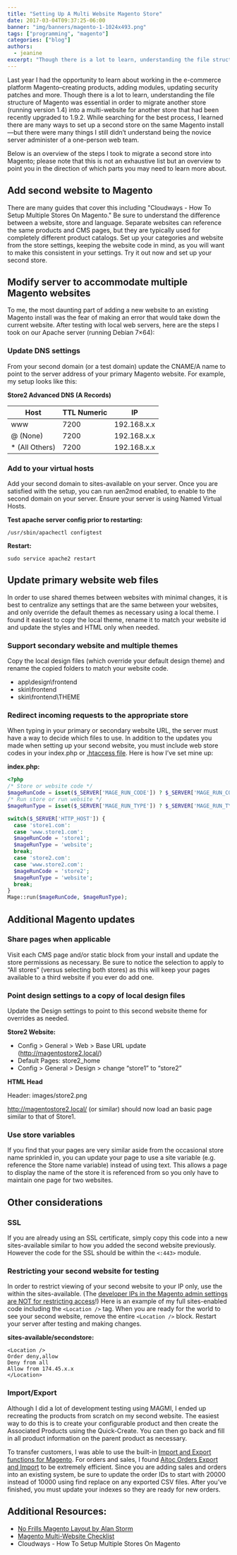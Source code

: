```yaml
---
title: "Setting Up A Multi Website Magento Store"
date: 2017-03-04T09:37:25-06:00
banner: "img/banners/magento-1-1024x493.png"
tags: ["programming", "magento"]
categories: ["blog"]
authors:
  - jeanine
excerpt: "Though there is a lot to learn, understanding the file structure of Magento is essential in order to migrate a store into a multi-website for an upgraded store. Here is an overview of the steps to migrate a second store into Magento."
---
```




Last year I had the opportunity to learn about working in the e-commerce platform Magento–creating products, adding modules, updating security patches and more. Though there is a lot to learn, understanding the file structure of Magento was essential in order to migrate another store (running version 1.4) into a multi-website for another store that had been recently upgraded to 1.9.2. While searching for the best process, I learned there are many ways to set up a second store on the same Magento install—but there were many things I still didn’t understand being the novice server administer of a one-person web team.

Below is an overview of the steps I took to migrate a second store into Magento; please note that this is not an exhaustive list but an overview to point you in the direction of which parts you may need to learn more about.

Add second website to Magento
---------------------

There are many guides that cover this including "Cloudways - How To Setup Multiple Stores On Magento." Be sure to understand the difference between a website, store and language. Separate websites can reference the same products and CMS pages, but they are typically used for completely different product catalogs. Set up your categories and website from the store settings, keeping the website code in mind, as you will want to make this consistent in your settings. Try it out now and set up your second store.



## Modify server to accommodate multiple Magento websites



To me, the most daunting part of adding a new website to an existing Magento install was the fear of making an error that would take down the current website. After testing with local web servers, here are the steps I took on our Apache server (running Debian 7×64):



### Update DNS settings



From your second domain (or a test domain) update the CNAME/A name to point to the server address of your primary Magento website. For example, my setup looks like this:

**Store2 Advanced DNS (A Records)**

Host |	TTL	Numeric | IP
--------|----|-----
www	| 7200	| 192.168.x.x
@ (None)	| 7200	| 192.168.x.x
* (All Others)	| 7200	| 192.168.x.x

### Add to your virtual hosts

Add your second domain to sites-available on your server. Once you are satisfied with the setup, you can run aen2mod enabled, to enable to the second domain on your server. Ensure your server is using Named Virtual Hosts.

**Test apache server config prior to restarting:**

`/usr/sbin/apachectl configtest`

**Restart:**

`sudo service apache2 restart`

## Update primary website web files

In order to use shared themes between websites with minimal changes, it is best to centralize any settings that are the same between your websites, and only override the default themes as necessary using a local theme. I found it easiest to copy the local theme, rename it to match your website id and update the styles and HTML only when needed.

### Support secondary website and multiple themes

Copy the local design files (which override your default design theme) and rename the copied folders to match your website code.

*   app\design\frontend
*   skin\frontend
*   skin\frontend\THEME

### Redirect incoming requests to the appropriate store

When typing in your primary or secondary website URL, the server must have a way to decide which files to use. In addition to the updates you made when setting up your second website, you must include web store codes in your index.php or [.htaccess file](https://www.hostknox.com/tutorials/magento/multistore). Here is how I’ve set mine up:

**index.php:**

```php
<?php 
/* Store or website code */  
$mageRunCode = isset($_SERVER['MAGE_RUN_CODE']) ? $_SERVER['MAGE_RUN_CODE'] : '';  
/* Run store or run website */  
$mageRunType = isset($_SERVER['MAGE_RUN_TYPE']) ? $_SERVER['MAGE_RUN_TYPE'] : 'website';

switch($_SERVER['HTTP_HOST']) {  
  case 'store1.com':  
  case 'www.store1.com':  
  $mageRunCode = 'store1';  
  $mageRunType = 'website';  
  break;  
  case 'store2.com':  
  case 'www.store2.com':  
  $mageRunCode = 'store2';  
  $mageRunType = 'website';  
  break;  
}  
Mage::run($mageRunCode, $mageRunType);
``` 

## Additional Magento updates

### Share pages when applicable

Visit each CMS page and/or static block from your install and update the store permissions as necessary. Be sure to notice the selection to apply to “All stores” (versus selecting both stores) as this will keep your pages available to a third website if you ever do add one.

### Point design settings to a copy of local design files

Update the Design settings to point to this second website theme for overrides as needed.

**Store2 Website:**

*   Config > General > Web > Base URL update (http://magentostore2.local/)
*   Default Pages: store2_home
*   Config > General > Design > change “store1” to “store2”

**HTML Head**

Header: images/store2.png

http://magentostore2.local/ (or similar) should now load an basic page similar to that of Store1.

### Use store variables

If you find that your pages are very similar aside from the occasional store name sprinkled in, you can update your page to use a site variable (e.g. reference the Store name variable) instead of using text. This allows a page to display the name of the store it is referenced from so you only have to maintain one page for two websites.

## Other considerations

### SSL

If you are already using an SSL certificate, simply copy this code into a new sites-available similar to how you added the second website previously. However the code for the SSL should be within the `<:443>` module.

### Restricting your second website for testing

In order to restrict viewing of your second website to your IP only, use the <Location /> within the sites-available. (The [developer IPs in the Magento admin settings are NOT for restricting access](https://magento.stackexchange.com/questions/4564/setting-up-magento-staging-environment-with-restricted-access)!) Here is an example of my full sites-enabled code including the `<Location />` tag. When you are ready for the world to see your second website, remove the entire `<Location />` block. Restart your server after testing and making changes.

**sites-available/secondstore:**
```.htaccess
<Location />  
Order deny,allow  
Deny from all  
Allow from 174.45.x.x  
</Location> 
```
### Import/Export

Although I did a lot of development testing using MAGMI, I ended up recreating the products from scratch on my second website. The easiest way to do this is to create your configurable product and then create the Associated Products using the Quick-Create. You can then go back and fill in all product information on the parent product as necessary.

To transfer customers, I was able to use the built-in [Import and Export functions for Magento](https://www.templatemonster.com/help/magento-how-to-exportimport-data-in-csv-files.html#gref). For orders and sales, I found [Aitoc Orders Export and Import](https://www.aitoc.com/en/magentomods_orders_export_and_import.html) to be extremely efficient. Since you are adding sales and orders into an existing system, be sure to update the order IDs to start with 20000 instead of 10000 using find replace on any exported CSV files. After you’ve finished, you must update your indexes so they are ready for new orders.

## Additional Resources:

*   [No Frills Magento Layout by Alan Storm](https://store.pulsestorm.net/products/no-frills-magento-2-layout)
*   [Magento Multi-Website Checklist](https://eddiemay.me.uk/2013/08/10/magento-multi-website-checklist/)
*   Cloudways - How To Setup Multiple Stores On Magento